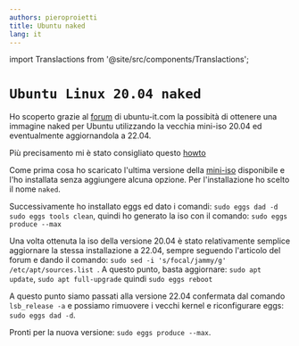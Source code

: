 ```yaml
---
authors: pieroproietti
title: Ubuntu naked
lang: it
---
```

import Translactions from '@site/src/components/Translactions';

<Translactions />

# `Ubuntu Linux 20.04 naked`

Ho scoperto grazie al [forum](https://forum.ubuntu-it.org/) di ubuntu-it.com la possibità di ottenere una immagine naked per Ubuntu utilizzando la vecchia mini-iso 20.04 ed eventualmente aggiornandola a 22.04.

Più precisamento mi è stato consigliato questo [howto](https://wiki.ubuntu-it.org/Installazione/CdMinimale#Workaround_per_sistemi_Uefi_e_Ubuntu_22.04)

Come prima cosa ho scaricato l'ultima versione della [mini-iso](http://archive.ubuntu.com/ubuntu/dists/focal/main/installer-amd64/current/legacy-images/netboot/mini.iso) disponibile e l'ho installata senza aggiungere alcuna opzione. Per l'installazione ho scelto il nome `naked`.

Successivamente ho installato eggs ed dato i comandi: `sudo eggs dad -d` `sudo eggs tools clean`, quindi ho generato la iso con il comando: `sudo eggs produce --max`

Una volta ottenuta la iso della versione 20.04 è stato relativamente semplice aggiornare la stessa installazione a 22.04, sempre seguendo l'articolo del forum e dando il comando: `sudo sed -i 's/focal/jammy/g' /etc/apt/sources.list
`. A questo punto, basta aggiornare:
`sudo apt update`, `sudo apt full-upgrade` quindi `sudo eggs reboot`


A questo punto siamo passati alla versione 22.04 confermata dal comando `lsb_release -a` e possiamo rimuovere i vecchi kernel e riconfigurare eggs: `sudo eggs dad -d`.

Pronti per la nuova versione: `sudo eggs produce --max`.

